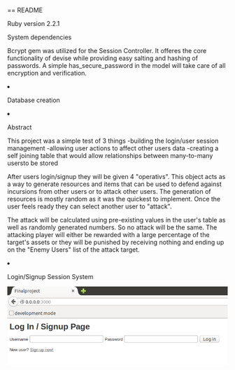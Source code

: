 == README

<p>Ruby version 2.2.1</p>
<p>System dependencies</p>
<p> Bcrypt gem was utilized for the Session Controller.  It offeres the core functionality of devise while providing easy salting and hashing of passwords.  A simple has_secure_password in the model will take care of all encryption and verification.</p>
</li><li>
<p>Database creation</p>
</li><li>
<p>Abstract</p>
<p>This project was a simple test of 3 things
-building the login/user session management
-allowing user actions to affect other users data
-creating a self joining table that would allow relationships between many-to-many usersto be stored</p>
<p>After users login/signup they will be given 4 "operativs".  This object acts as a way to generate resources and items that can be used to defend against incursions from other users or to attack other users.  The generation of resources is mostly random as it was the quickest to implement.  Once the user feels ready they can select another user to "attack".</p>
<p>The attack will be calculated using pre-existing values in the user's table as well as randomly generated numbers.  So no attack will be the same.  The attacking player will either be rewarded with a large percentage of the target's assets or they will be punished by receiving nothing and ending up on the "Enemy Users" list of the attack target.</p>
</li><li>
<p>Login/Signup Session System</p>
<img src="public/screen_capture1.png">

</ul>

